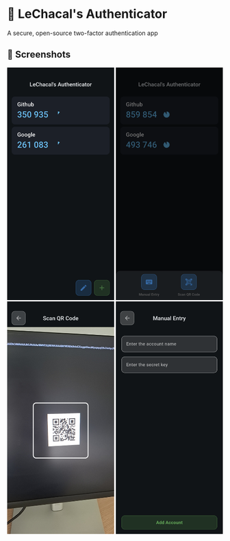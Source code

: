 # 🔐 LeChacal's Authenticator

A secure, open-source two-factor authentication app

## 📸 Screenshots

<p align="center">
  <img src="screenshots/home_screen.png" alt="Home Screen" width="250"/>
  <img src="screenshots/add_account.png" alt="Add Account" width="250"/>
  <img src="screenshots/qr_scanner.png" alt="QR Code Scanner" width="250"/>
  <img src="screenshots/manual_entry.png" alt="Manual Entry" width="250"/>
</p>
